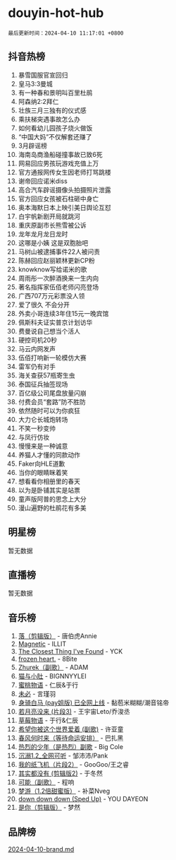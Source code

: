 # douyin-hot-hub

`最后更新时间：2024-04-10 11:17:01 +0800`

## 抖音热榜

1. 暴雪国服官宣回归
1. 皇马3:3曼城
1. 有一种春和景明叫百里杜鹃
1. 阿森纳2:2拜仁
1. 壮族三月三独有的仪式感
1. 乘扶梯突遇事故怎么办
1. 如何看幼儿园孩子烧火做饭
1. “中国大妈”不仅解套还赚了
1. 3月辟谣榜
1. 海南岛商渔船碰撞事故已致6死
1. 网易回应男孩玩游戏充值上万
1. 官方通报网传女生因老师打骂跳楼
1. 谢帝回应诺米diss
1. 高合汽车辟谣摄像头拍摄照片泄露
1. 官方回应女孩被石柱砸中身亡
1. 奥本海默日本上映引美日舆论互怼
1. 白宇帆新剧开局就跳河
1. 重庆原副市长熊雪被公诉
1. 龙年龙月龙日龙时
1. 这哪是小姨 这是双胞胎吧
1. 马树山被逮捕事件22人被问责
1. 陈赫回应赵丽颖林更新CP粉
1. knowknow写给诺米的歌
1. 周雨彤一次醉酒换来一生内向
1. 著名指挥家伍佰老师闪亮登场
1. 广西707万元彩票没人领
1. 爱了很久 不会分开
1. 外卖小哥连续3年住15元一晚宾馆
1. 佩斯科夫证实普京计划访华
1. 费曼说自己想当个活人
1. 硬控司机20秒
1. 马云内网发声
1. 伍佰打响新一轮模仿大赛
1. 雷军仍有对手
1. 海关查获57瓶寄生虫
1. 泰国征兵抽签现场
1. 百亿级公司尾盘放量闪崩
1. 付费会员“套路”防不胜防
1. 依然随时可以为你疯狂
1. 大力仑长城炮转场
1. 不笑一秒变帅
1. 与凤行仿妆
1. 慢慢来是一种诚意
1. 养猫人才懂的同款动作
1. Faker向HLE道歉
1. 当你的眼睛眯着笑
1. 想看看你相册里的春天
1. 以为是卧铺其实是站票
1. 童声版阿普的思念上大分
1. 漫山遍野的杜鹃花有多美

## 明星榜

暂无数据

## 直播榜

暂无数据

## 音乐榜

1. [落（剪辑版）](https://sf3-cdn-tos.douyinstatic.com/obj/tos-cn-ve-2774/o0h6HvN1BBbli9LtU3i5fQIleBQMF5Cg4TZmmC) - 唐伯虎Annie
1. [Magnetic](https://sf6-cdn-tos.douyinstatic.com/obj/tos-cn-ve-2774/oAQCYdBNZfLACGDmVFAsfAtpy32tqErgQ3XgBN) - ILLIT
1. [The Closest Thing I've Found](https://sf3-cdn-tos.douyinstatic.com/obj/tos-cn-ve-2774/514ab5d9146f4d2ca454b7adff8e5e4d) - YCK
1. [frozen heart.](https://sf5-hl-cdn-tos.douyinstatic.com/obj/tos-cn-ve-2774/oIIWJfyjIACZA9zQMtnJ6hQQhFC4vhCupoRBsO) - 8Bite
1. [Zhurek（副歌）](https://sf5-hl-cdn-tos.douyinstatic.com/obj/tos-cn-ve-2774/ooQm8FBZQDlf0btEYgVpCcSCQfrdJGBEKZYBGS) - ADAM
1. [猫与小肚](https://sf27-cdn-tos.douyinstatic.com/obj/tos-cn-ve-2774/osZeoClMECgK8DYl6VebABgbchEtPYQjZEnRtd) - BIGNNYYLEI
1. [蜜桃物语](https://sf5-hl-cdn-tos.douyinstatic.com/obj/tos-cn-ve-2774/oIhOSCZtIACtYU4XQkngiW9kCBfVD1Fz9IYeqL) - 仁辰&于行
1. [未必](https://sf5-hl-cdn-tos.douyinstatic.com/obj/tos-cn-ve-2774/ogntQMFnKQDZUgTCYuJgfLEtleYZZFxBQqhhFB) - 言瑾羽
1. [身骑白马 (pay姐版) 已全网上线](https://sf5-hl-cdn-tos.douyinstatic.com/obj/tos-cn-ve-2774/oQLO5ZgLsFkaDhdIIveF2zUCgfweY0gWaH4AQG) - 黏苞米糊糊/潮音铭帝
1. [若月亮没来 (片段3)](https://sf3-cdn-tos.douyinstatic.com/obj/tos-cn-ve-2774/okfyEUsGW1B1ovJi5JiN9IjvAT2lMwA054GoEB) - 王宇宙Leto/乔浚丞
1. [草莓物语](https://sf5-hl-cdn-tos.douyinstatic.com/obj/tos-cn-ve-2774/okynhJ7jEAIIZBfsLgYMEI8QC3WbQNN66RKzhT) - 于行&仁辰
1. [希望你被这个世界爱着 (副歌)](https://sf5-hl-cdn-tos.douyinstatic.com/obj/tos-cn-ve-2774/oUHCmWQfZlE3QQBKBeD8rCFLpJzPgCpImhsxMt) - 许亚童
1. [春风何时来（等待命运安排）](https://sf3-cdn-tos.douyinstatic.com/obj/tos-cn-ve-2774/oICBNbD3gelMfB4WgiD1KI2jQtXZE2FgHLwtsl) - 巴扎黑
1. [热烈的少年（是热烈）副歌](https://sf5-hl-cdn-tos.douyinstatic.com/obj/tos-cn-ve-2774/owVNI0CLDAUMtSz6TEYvfFBFL4UDFFhLfgK8fa) - Big Cole
1. [沉溺1.2_全网可听](https://sf6-cdn-tos.douyinstatic.com/obj/tos-cn-ve-2774/ok2QoiBqsWAX9McZmWiI9gAB0EzwD4Xj6yfmtH) - 邹沛沛/Pank
1. [我的纸飞机（片段2）](https://sf5-hl-cdn-tos.douyinstatic.com/obj/tos-cn-ve-2774/oM2ZrKcg2CD5AeRB2gkeXOFB1IxAGJdZPazYHf) - GooGoo/王之睿
1. [其实都没有 (剪辑版2)](https://sf27-cdn-tos.douyinstatic.com/obj/tos-cn-ve-2774/oEBNQenHZtBhxYjGgUDQk0BCHTigQafgFlbQ7k) - 于冬然
1. [可能（副歌）](https://sf5-hl-cdn-tos.douyinstatic.com/obj/tos-cn-ve-2774/cde1731888894259b333569393c2fb51) - 程响
1. [梦游（1.2倍甜蜜版）](https://sf3-cdn-tos.douyinstatic.com/obj/tos-cn-ve-2774/o4gyAUm8hwufoEABmwVIiQtHsFuGzAEEWtNMzo) - 补菜Nveg
1. [down down down (Sped Up)](https://sf5-hl-cdn-tos.douyinstatic.com/obj/tos-cn-ve-2774/ow80iABiXIO9DsFwK6WeZKMaJRi3BPJAotDy8m) - YOU DAYEON
1. [是你（剪辑版）](https://sf5-hl-cdn-tos.douyinstatic.com/obj/tos-cn-ve-2774/46019dae783c4c969944217fe1cfafc4) - 梦然

## 品牌榜

[2024-04-10-brand.md](2024-04-10-brand.md)
